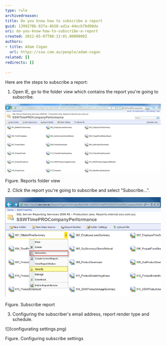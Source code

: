```yaml
---
type: rule
archivedreason: 
title: Do you know how to subscribe a report
guid: 1399278b-837a-4b58-ad1a-44ecb78d98da
uri: do-you-know-how-to-subscribe-a-report
created: 2012-05-07T08:13:01.0000000Z
authors:
- title: Adam Cogan
  url: https://ssw.com.au/people/adam-cogan
related: []
redirects: []

---
```


Here are the steps to subscribe a report:



<!--endintro-->
 1. Open IE, go to the folder view which contains the report you're going to subscribe.

![](reportFolderView.png)

Figure. Reports folder view




2. Click the report you're going to subscribe and select "Subscribe...".


![](subscribeReport.png) 

Figure. Subscribe report




3. Configuring the subscriber's email address, report render type and schedule.


![](configurating settings.png) 

Figure. Configuring subscribe settings
